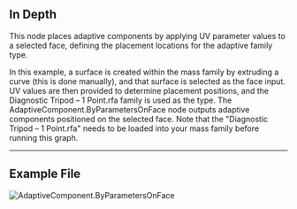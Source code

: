 ## In Depth
This node places adaptive components by applying UV parameter values to a selected face, defining the placement locations for the adaptive family type.

In this example, a surface is created within the mass family by extruding a curve (this is done manually), and that surface is selected as the face input. UV values are then provided to determine placement positions, and the Diagnostic Tripod – 1 Point.rfa family is used as the type. The AdaptiveComponent.ByParametersOnFace node outputs adaptive components positioned on the selected face.  Note that the "Diagnostic Tripod – 1 Point.rfa" needs to be loaded into your mass family before running this graph.
___
## Example File

![AdaptiveComponent.ByParametersOnFace](./Revit.Elements.AdaptiveComponent.ByParametersOnFace_img.jpg)